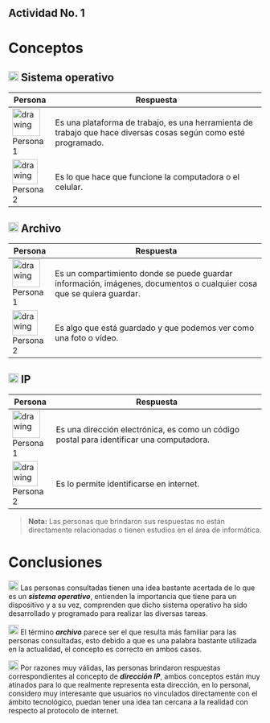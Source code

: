 ## Actividad No. 1 
# Conceptos 
## <img src="https://w7.pngwing.com/pngs/266/950/png-transparent-information-technology-computer-icons-avid-cpu-angle-electronics-text.png" alt="drawing" width="20">  Sistema operativo 
| Persona | Respuesta | 
| -- | -- |
| <img src="https://github.com/user-attachments/assets/106d79f8-a706-4bc9-afa8-902d0f6af9f1" alt="drawing" width="55"> <br/>Persona 1 | Es una plataforma de trabajo, es una herramienta de trabajo que hace diversas cosas según como esté programado.|
| <img src="https://github.com/user-attachments/assets/106d79f8-a706-4bc9-afa8-902d0f6af9f1" alt="drawing" width="50"> <br/>Persona 2| Es lo que hace que funcione la computadora o el celular.| 

## <img src="https://cdn.icon-icons.com/icons2/1632/PNG/512/62917openfilefolder_109270.png" alt="drawing" width="20"> Archivo

| Persona | Respuesta | 
| -- | -- |
| <img src="https://github.com/user-attachments/assets/106d79f8-a706-4bc9-afa8-902d0f6af9f1" alt="drawing" width="55"> <br/>Persona 1 |Es un compartimiento donde se puede guardar información, imágenes, documentos o cualquier cosa que se quiera guardar.|
| <img src="https://github.com/user-attachments/assets/106d79f8-a706-4bc9-afa8-902d0f6af9f1" alt="drawing" width="50"> <br/>Persona 2| Es algo que está guardado y que podemos ver como una foto o vídeo.| 


## <img src="https://cdn-icons-png.flaticon.com/512/6159/6159318.png" alt="drawing" width="20"> IP

| Persona | Respuesta | 
| -- | -- |
| <img src="https://github.com/user-attachments/assets/106d79f8-a706-4bc9-afa8-902d0f6af9f1" alt="drawing" width="55"> <br/>Persona 1 | Es una dirección electrónica, es como un código postal para identificar una computadora.|
| <img src="https://github.com/user-attachments/assets/106d79f8-a706-4bc9-afa8-902d0f6af9f1" alt="drawing" width="50"> <br/>Persona 2| Es lo permite identificarse en internet.| 

> **Nota:**
> Las personas que brindaron sus respuestas no están directamente relacionadas o tienen estudios en el área de informática.


# Conclusiones 

<img src="https://cdn.iconscout.com/icon/free/png-256/free-conclusion-10193917-8284845.png?f=webp" alt="drawing" width="20"> Las personas consultadas tienen una idea bastante acertada de lo que es un ***sistema operativo***, entienden la importancia que tiene para un dispositivo y a su vez, comprenden que dicho sistema operativo ha sido desarrollado y programado para realizar las diversas tareas. 

<img src="https://cdn.iconscout.com/icon/free/png-256/free-conclusion-10193917-8284845.png?f=webp" alt="drawing" width="20"> El término ***archivo*** parece ser el que resulta más familiar para las personas consultadas, esto debido a que es una palabra bastante utilizada en la actualidad, el concepto es correcto en ambos casos. 

<img src="https://cdn.iconscout.com/icon/free/png-256/free-conclusion-10193917-8284845.png?f=webp" alt="drawing" width="20"> Por razones muy válidas, las personas brindaron respuestas correspondientes al concepto de ***dirección IP***, ambos conceptos están muy atinados para lo que realmente representa esta dirección, en lo personal, considero muy interesante que usuarios no vinculados directamente con el ámbito tecnológico, puedan tener una idea tan cercana a la realidad con respecto al protocolo de internet. 



